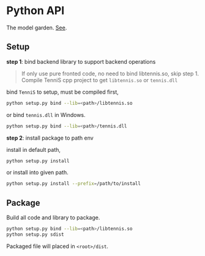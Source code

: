 # Python API

The model garden. [See](./garden/README.md).

## Setup

**step 1**: bind backend library to support backend operations
> If only use pure fronted code, no need to bind libtennis.so, skip step 1.
> Compile TenniS cpp project to get `libtennis.so` or `tennis.dll`

bind `TenniS` to setup, must be compiled first,
```bash
python setup.py bind --lib=<path>/libtennis.so
```
or bind `tennis.dll` in Windows.
```bash
python setup.py bind --lib=<path>/tennis.dll
```

**step 2**: install package to path env

install in default path,
```bash
python setup.py install
```
or install into given path.
```bash
python setup.py install --prefix=/path/to/install
```

## Package

Build all code and library to package.
```bash
python setup.py bind --lib=<path>/libtennis.so
python setup.py sdist
```
Packaged file will placed in `<root>/dist`.
